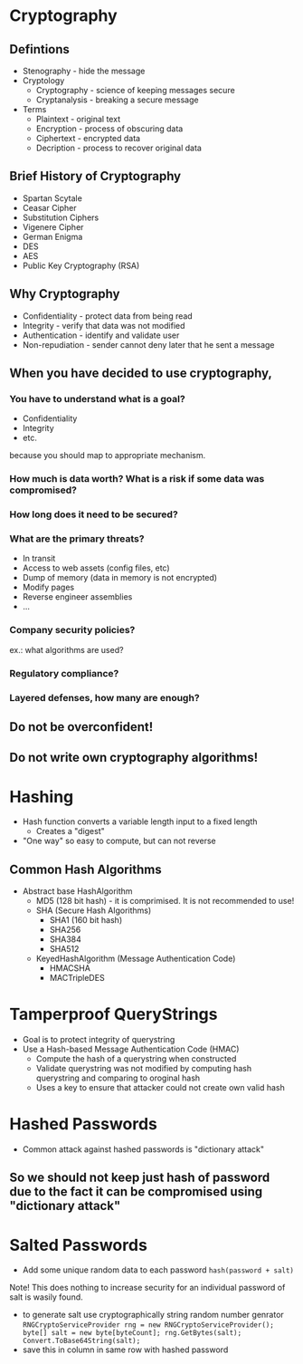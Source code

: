 # Cryptography

## Defintions
- Stenography - hide the message
- Cryptology
	- Cryptography - science of keeping messages secure
	- Cryptanalysis - breaking a secure message
- Terms
	- Plaintext - original text
	- Encryption - process of obscuring data
	- Ciphertext - encrypted data
	- Decription - process to recover original data
	
## Brief History of Cryptography
- Spartan Scytale
- Ceasar Cipher
- Substitution Ciphers
- Vigenere Cipher
- German Enigma
- DES
- AES
- Public Key Cryptography (RSA)

## Why Cryptography
- Confidentiality - protect data from being read
- Integrity - verify that data was not modified
- Authentication - identify and validate user
- Non-repudiation - sender cannot deny later that he sent a message

## When you have decided to use cryptography, 
### You have to understand what is a goal?
- Confidentiality
- Integrity
- etc.

because you should map to appropriate mechanism.

### How much is data worth? What is a risk if some data was compromised?

### How long does it need to be secured?

### What are the primary threats?
- In transit
- Access to web assets (config files, etc)
- Dump of memory (data in memory is not encrypted)
- Modify pages
- Reverse engineer assemblies
- ...

### Company security policies?
ex.: what algorithms are used?

### Regulatory compliance?

### Layered defenses, how many are enough?

## Do not be overconfident!
## Do not write own cryptography algorithms!


# Hashing

- Hash function converts a variable length input to a fixed length
	- Creates a "digest"
- "One way" so easy to compute, but can not reverse

## Common Hash Algorithms
- Abstract base HashAlgorithm
	- MD5 (128 bit hash) - it is comprimised. It is not recommended to use!
	- SHA (Secure Hash Algorithms)
		- SHA1 (160 bit hash)
		- SHA256
		- SHA384
		- SHA512
	- KeyedHashAlgorithm (Message Authentication Code)
		- HMACSHA
		- MACTripleDES
		
# Tamperproof QueryStrings
- Goal is to protect integrity of querystring
- Use a Hash-based Message Authentication Code (HMAC)
	- Compute the hash of a querystring when constructed
	- Validate querystring was not modified by computing hash querystring and comparing to oroginal hash
	- Uses a key to ensure that attacker could not create own valid hash

# Hashed Passwords
- Common attack against hashed passwords is "dictionary attack"

## So we should not keep just hash of password due to the fact it can be compromised using "dictionary attack"

# Salted Passwords
- Add some unique random data to each password
`hash(password + salt)`

Note! This does nothing to increase security for an individual password of salt is wasily found.

- to generate salt use cryptographically string random number genrator
`RNGCryptoServiceProvider rng = new RNGCryptoServiceProvider();
byte[] salt = new byte[byteCount];
rng.GetBytes(salt);
Convert.ToBase64String(salt);`
- save this in column in same row with hashed password